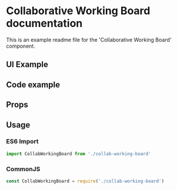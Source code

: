 # Collaborative Working Board documentation

This is an example readme file for the 'Collaborative Working Board' component.

## UI Example

<!-- STORY -->

## Code example

<!-- SOURCE -->

## Props

<!-- PROPS -->

## Usage

### ES6 Import
```js
import CollabWorkingBoard from './collab-working-board'
```

### CommonJS

```js
const CollabWorkingBoard = require('./collab-working-board')
